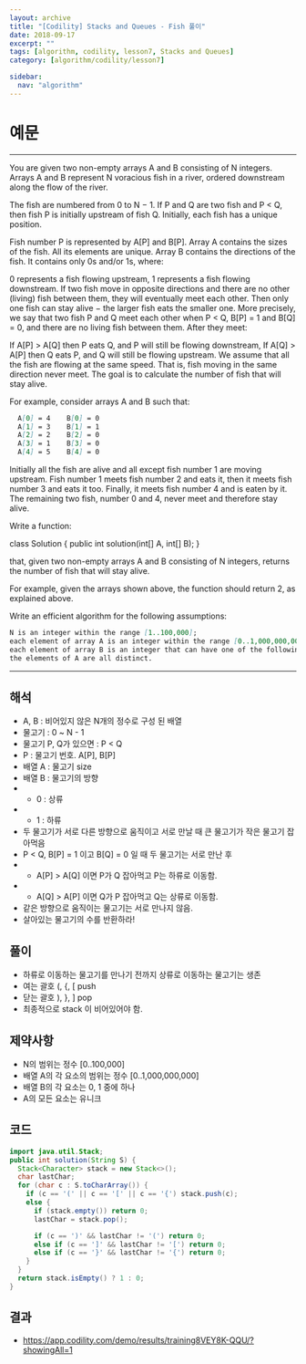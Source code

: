 ```yaml
---
layout: archive
title: "[Codility] Stacks and Queues - Fish 풀이"
date: 2018-09-17
excerpt: ""
tags: [algorithm, codility, lesson7, Stacks and Queues]
category: [algorithm/codility/lesson7]

sidebar:
  nav: "algorithm"
---
```


# 예문

* * *

You are given two non-empty arrays A and B consisting of N integers. Arrays A and B represent N voracious fish in a river, ordered downstream along the flow of the river.

The fish are numbered from 0 to N − 1. If P and Q are two fish and P < Q, then fish P is initially upstream of fish Q. Initially, each fish has a unique position.

Fish number P is represented by A[P] and B[P]. Array A contains the sizes of the fish. All its elements are unique. Array B contains the directions of the fish. It contains only 0s and/or 1s, where:

0 represents a fish flowing upstream,
1 represents a fish flowing downstream.
If two fish move in opposite directions and there are no other (living) fish between them, they will eventually meet each other. Then only one fish can stay alive − the larger fish eats the smaller one. More precisely, we say that two fish P and Q meet each other when P < Q, B[P] = 1 and B[Q] = 0, and there are no living fish between them. After they meet:

If A[P] > A[Q] then P eats Q, and P will still be flowing downstream,
If A[Q] > A[P] then Q eats P, and Q will still be flowing upstream.
We assume that all the fish are flowing at the same speed. That is, fish moving in the same direction never meet. The goal is to calculate the number of fish that will stay alive.

For example, consider arrays A and B such that:

``` markdown
  A[0] = 4    B[0] = 0
  A[1] = 3    B[1] = 1
  A[2] = 2    B[2] = 0
  A[3] = 1    B[3] = 0
  A[4] = 5    B[4] = 0
```

Initially all the fish are alive and all except fish number 1 are moving upstream. Fish number 1 meets fish number 2 and eats it, then it meets fish number 3 and eats it too. Finally, it meets fish number 4 and is eaten by it. The remaining two fish, number 0 and 4, never meet and therefore stay alive.

Write a function:

class Solution { public int solution(int[] A, int[] B); }

that, given two non-empty arrays A and B consisting of N integers, returns the number of fish that will stay alive.

For example, given the arrays shown above, the function should return 2, as explained above.

Write an efficient algorithm for the following assumptions:

``` markdown
N is an integer within the range [1..100,000];
each element of array A is an integer within the range [0..1,000,000,000];
each element of array B is an integer that can have one of the following values: 0, 1;
the elements of A are all distinct.
```

* * *

## 해석

* A, B : 비어있지 않은 N개의 정수로 구성 된 배열
* 물고기 : 0 ~ N - 1
* 물고기 P, Q가 있으면 : P < Q
* P : 물고기 번호. A[P], B[P]
* 배열 A : 물고기 size
* 배열 B : 물고기의 방향
* * 0 : 상류
* * 1 : 하류
* 두 물고기가 서로 다른 방향으로 움직이고 서로 만날 때 큰 물고기가 작은 물고기 잡아먹음
* P < Q, B[P] = 1 이고 B[Q] = 0 일 때 두 물고기는 서로 만난 후
* * A[P] > A[Q] 이면 P가 Q 잡아먹고 P는 하류로 이동함.
* * A[Q] > A[P] 이면 Q가 P 잡아먹고 Q는 상류로 이동함.
* 같은 방향으로 움직이는 물고기는 서로 만나지 않음.
* 살아있는 물고기의 수를 반환하라!

## 풀이

* 하류로 이동하는 물고기를 만나기 전까지 상류로 이동하는 물고기는 생존
* 여는 괄호 (, {, [ push
* 닫는 괄호 ), }, ] pop
* 최종적으로 stack 이 비어있어야 함.

## 제약사항

* N의 범위는 정수 [0..100,000]
* 배열 A의 각 요소의 범위는 정수 [0..1,000,000,000]
* 배열 B의 각 요소는 0, 1 중에 하나
* A의 모든 요소는 유니크

## 코드

``` java
import java.util.Stack;
public int solution(String S) {
  Stack<Character> stack = new Stack<>();
  char lastChar;
  for (char c : S.toCharArray()) {
    if (c == '(' || c == '[' || c == '{') stack.push(c);
    else {
      if (stack.empty()) return 0;
      lastChar = stack.pop();

      if (c == ')' && lastChar != '(') return 0;
      else if (c == ']' && lastChar != '[') return 0;
      else if (c == '}' && lastChar != '{') return 0;
    }
  }
  return stack.isEmpty() ? 1 : 0;
}
```

## 결과

* <https://app.codility.com/demo/results/training8VEY8K-QQU/?showingAll=1>